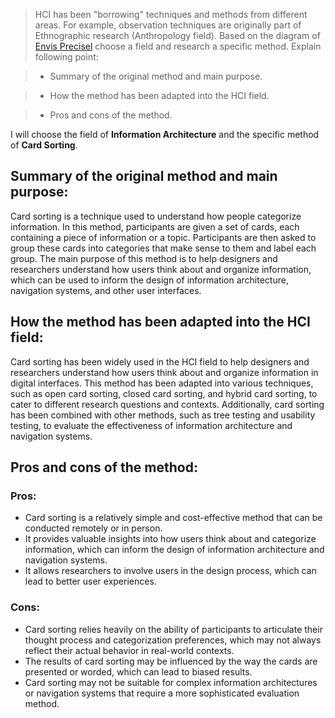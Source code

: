 
> HCI has been "borrowing" techniques and methods from different areas. For example, observation techniques are originally part of Ethnographic research (Anthropology field). Based on the diagram of [Envis Precisel](https://public-media.interaction-design.org/images/encyclopedia/human_computer_interaction_hci/Interaction-Design-Disciplines.jpg) choose a field and research a specific method. Explain following point:

> -   Summary of the original method and main purpose.
    
> -   How the method has been adapted into the HCI field.
    
> -   Pros and cons of the method.


I will choose the field of  **Information Architecture** and the specific method of **Card Sorting**.

## Summary of the original method and main purpose:
Card sorting is a technique used to understand how people categorize information. In this method, participants are given a set of cards, each containing a piece of information or a topic. Participants are then asked to group these cards into categories that make sense to them and label each group. The main purpose of this method is to help designers and researchers understand how users think about and organize information, which can be used to inform the design of information architecture, navigation systems, and other user interfaces.

## How the method has been adapted into the HCI field:
Card sorting has been widely used in the HCI field to help designers and researchers understand how users think about and organize information in digital interfaces. This method has been adapted into various techniques, such as open card sorting, closed card sorting, and hybrid card sorting, to cater to different research questions and contexts. Additionally, card sorting has been combined with other methods, such as tree testing and usability testing, to evaluate the effectiveness of information architecture and navigation systems.

## Pros and cons of the method:

### Pros:

- Card sorting is a relatively simple and cost-effective method that can be conducted remotely or in person.
- It provides valuable insights into how users think about and categorize information, which can inform the design of information architecture and navigation systems.
- It allows researchers to involve users in the design process, which can lead to better user experiences.

### Cons:

- Card sorting relies heavily on the ability of participants to articulate their thought process and categorization preferences, which may not always reflect their actual behavior in real-world contexts.
- The results of card sorting may be influenced by the way the cards are presented or worded, which can lead to biased results.
- Card sorting may not be suitable for complex information architectures or navigation systems that require a more sophisticated evaluation method.
